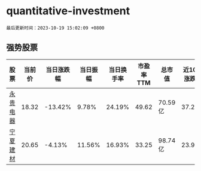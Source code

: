 # quantitative-investment

`最后更新时间：2023-10-19 15:02:09 +0800`

## 强势股票

|股票|当前价|当日涨跌幅|当日振幅|当日换手率|市盈率TTM|总市值|近10日涨跌幅|
|----|----|----|----|----|----|----|----|
|[永贵电器](https://xueqiu.com/S/SZ300351)|18.32|-13.42%|9.78%|24.19%|49.62|70.59亿|37.23%|
|[宁夏建材](https://xueqiu.com/S/SH600449)|20.65|-4.13%|11.56%|16.93%|33.25|98.74亿|23.95%|
